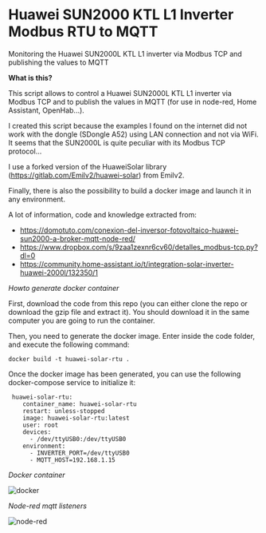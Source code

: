 # Huawei SUN2000 KTL L1 Inverter Modbus RTU to MQTT
Monitoring the Huawei SUN2000L KTL L1 inverter via Modbus TCP and publishing the values to MQTT

**What is this?**

This script allows to control a Huawei SUN2000L KTL L1 inverter via Modbus TCP and to publish the values in MQTT (for use in node-red, Home Assistant, OpenHab...).

I created this script because the examples I found on the internet did not work with the dongle (SDongle A52) using LAN connection and not via WiFi. It seems that the SUN2000L is quite peculiar with its Modbus TCP protocol...

I use a forked version of the HuaweiSolar library (https://gitlab.com/Emilv2/huawei-solar) from Emilv2. 

Finally, there is also the possibility to build a docker image and launch it in any environment.

A lot of information, code and knowledge extracted from:

- https://domotuto.com/conexion-del-inversor-fotovoltaico-huawei-sun2000-a-broker-mqtt-node-red/
- https://www.dropbox.com/s/9zaa1zexnr6cv60/detalles_modbus-tcp.py?dl=0
- https://community.home-assistant.io/t/integration-solar-inverter-huawei-2000l/132350/1

*Howto generate docker container*

First, download the code from this repo (you can either clone the repo or download the gzip file and extract it).
You should download it in the same computer you are going to run the container.

Then, you need to generate the docker image. Enter inside the code folder, and execute the following command:

```
docker build -t huawei-solar-rtu .
```

Once the docker image has been generated, you can use the following docker-compose service to initialize it:

```
 huawei-solar-rtu:
    container_name: huawei-solar-rtu
    restart: unless-stopped
    image: huawei-solar-rtu:latest
    user: root
    devices:
      - /dev/ttyUSB0:/dev/ttyUSB0
    environment:
      - INVERTER_PORT=/dev/ttyUSB0
      - MQTT_HOST=192.168.1.15
```

*Docker container*

![docker](https://raw.githubusercontent.com/ccorderor/huawei-sun2000-modbus-mqtt/main/images/huawei_docker.png)


*Node-red mqtt listeners*

![node-red](https://raw.githubusercontent.com/ccorderor/huawei-sun2000-modbus-mqtt/main/images/huawei_nodered.png)
